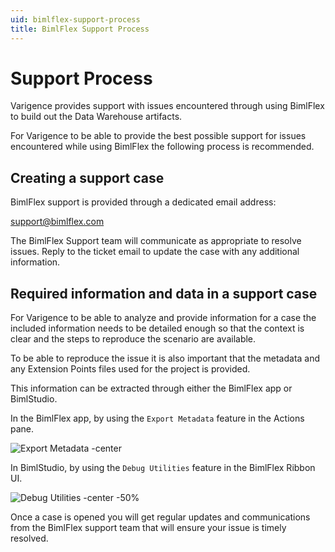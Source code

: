 ```yaml
---
uid: bimlflex-support-process
title: BimlFlex Support Process
---
```

# Support Process

Varigence provides support with issues encountered through using BimlFlex to build out the Data Warehouse artifacts.

For Varigence to be able to provide the best possible support for issues encountered while using BimlFlex the following process is recommended.

## Creating a support case

BimlFlex support is provided through a dedicated email address:

[support@bimlflex.com](mailto:support@bimlflex.com)

The BimlFlex Support team will communicate as appropriate to resolve issues. Reply to the ticket email to update the case with any additional information.

## Required information and data in a support case

For Varigence to be able to analyze and provide information for a case the included information needs to be detailed enough so that the context is clear and the steps to reproduce the scenario are available.

To be able to reproduce the issue it is also important that the metadata and any Extension Points files used for the project is provided.

This information can be extracted through either the BimlFlex app or BimlStudio.

In the BimlFlex app, by using the `Export Metadata` feature in the Actions pane.

![Export Metadata -center](images/bimlflex-ss-v5-bimlflexapp-actions-pane.png "Export Metadata")

In BimlStudio, by using the `Debug Utilities` feature in the BimlFlex Ribbon UI.

![Debug Utilities -center -50%](images/bimlflex-ss-v5-debug-bimlflex-utility.png "Debug Utilities")

Once a case is opened you will get regular updates and communications from the BimlFlex support team that will ensure your issue is timely resolved.